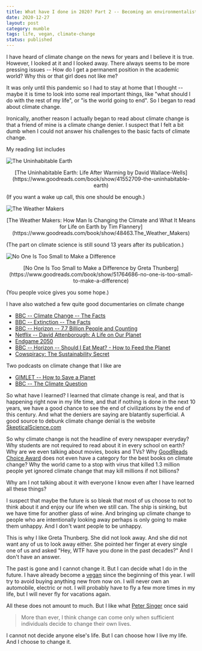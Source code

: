 ```yaml
---
title: What have I done in 2020? Part 2 -- Becoming an environmentalist
date: 2020-12-27
layout: post
category: mumble
tags: life, vegan, climate-change
status: published
---
```


I have heard of climate change on the news for years and I believe it is true. However, I looked at
it and I looked away. There always seems to be more pressing issues -- How do I get a permanent
position in the academic world? Why this or that girl does not like me?

It was only until this pandemic so I had to stay at home that I thought -- maybe it is time to look
into some real important things, like "what should I do with the rest of my life", or "is the world
going to end". So I began to read about climate change.

Ironically, another reason I actually began to read about climate change is that a friend of mine is
a climate change denier. I suspect that I felt a bit dumb when I could not answer his challenges to
the basic facts of climate change.

My reading list includes

![The Uninhabitable Earth]({static}/images/what-have-i-done-2020/th.jpg)
<center>
[The Uninhabitable Earth: Life After Warming by David Wallace-Wells](https://www.goodreads.com/book/show/41552709-the-uninhabitable-earth)
</center>

(If you want a wake up call, this one should be enough.)


![The Weather Makers]({static}/images/what-have-i-done-2020/weather.jpg)
<center>
[The Weather Makers: How Man Is Changing the Climate and What It Means for Life on Earth by Tim Flannery](https://www.goodreads.com/book/show/48463.The_Weather_Makers)
</center>

(The part on climate science is still sound 13 years after its publication.)


![No One Is Too Small to Make a Difference]({static}/images/what-have-i-done-2020/Greta.jpg)
<center>
[No One Is Too Small to Make a Difference by Greta Thunberg](https://www.goodreads.com/book/show/51764686-no-one-is-too-small-to-make-a-difference)
</center>

(You people voice gives you some hope.)


I have also watched a few quite good documentaries on climate change

* [BBC -- Climate Change -- The Facts](https://www.bbc.co.uk/programmes/m00049b1)
* [BBC -- Extinction -- The Facts](https://www.bbc.co.uk/programmes/m000mn4n)
* [BBC -- Horizon -- 7.7 Billion People and Counting](https://www.reddit.com/r/overpopulation/comments/eshih9/bbc_two_horizon_2020_chris_packham_77_billion/)
* [Netflix -- David Attenborough: A Life on Our Planet](https://www.imdb.com/title/tt11989890/)
* [Endgame 2050](https://www.endgame2050.com/)
* [BBC -- Horizon -- Should I Eat Meat? - How to Feed the Planet](https://www.bbc.co.uk/programmes/b04fhbrt)
* [Cowspiracy: The Sustainability Secret](https://www.cowspiracy.com/)

Two podcasts on climate change that I like are

* [GIMLET -- How to Save a Planet](https://gimletmedia.com/shows/howtosaveaplanet)
* [BBC -- The Climate Question](https://www.bbc.co.uk/programmes/w13xtvb6)

So what have I learned? I learned that climate change is real, and that is happening right now in my
life time, and that if nothing is done in the next 10 years, we have a good chance to see the end of
civilizations by the end of this century.  And what the deniers are saying are blatantly
superficial. A good source to debunk climate change denial is the website
[SkepticalScience.com](https://skepticalscience.com/argument.php?f=taxonomy)

So why climate change is not the headline of every newspaper everyday? Why students are not required
to read about it in every school on earth? Why are we even talking about movies, books and TVs? Why
[GoodReads Choice Award](https://bookriot.com/goodreads-choice-awards-winners-2020/) does not even
have a category for the best books on climate change? Why the world came to a stop with
virus that killed 1.3 million people yet ignored climate change that may kill millions if not
billions?

Why am I not talking about it with everyone I know even after I have learned all these things?

I suspect that maybe the future is so bleak that most of us choose to not to think about it and
enjoy our life when we still can. The ship is sinking, but we have time for another glass of wine.
And bringing up climate change to people who are intentionally looking away perhaps is only going to
make them unhappy. And I don't want people to be unhappy.

This is why I like Greta Thunberg. She did not look away. And she did not want any of us to look
away either. She pointed her finger at every single one of us and asked "Hey, WTF have you done in
the past decades?" And I don't have an answer.

The past is gone and I cannot change it. But I can decide what I do in the future. I have already
become a [vegan]({filename}./what-have-i-done-2020-1.md) since the beginning of this year. I will
try to avoid buying anything new from now on. I will never own an automobile, electric or not. I
will probably have to fly a few more times in my life, but I will never fly for vacations again.

All these does not amount to much. But I like what [Peter Singer](https://en.wikipedia.org/wiki/Peter_Singer) once said

> More than ever, I think change can come only when sufficient individuals decide to change their
own lives.

I cannot not decide anyone else's life. But I can choose how I live my life. And I choose to change
it.

